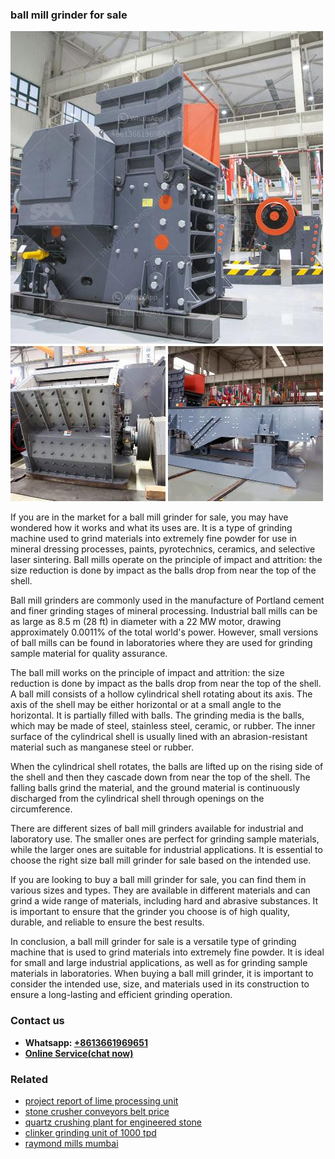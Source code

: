 <h3>ball mill grinder for sale</h3><img src='1704791219.jpg' alt=''><p>If you are in the market for a ball mill grinder for sale, you may have wondered how it works and what its uses are. It is a type of grinding machine used to grind materials into extremely fine powder for use in mineral dressing processes, paints, pyrotechnics, ceramics, and selective laser sintering. Ball mills operate on the principle of impact and attrition: the size reduction is done by impact as the balls drop from near the top of the shell. </p><p>Ball mill grinders are commonly used in the manufacture of Portland cement and finer grinding stages of mineral processing. Industrial ball mills can be as large as 8.5 m (28 ft) in diameter with a 22 MW motor, drawing approximately 0.0011% of the total world's power. However, small versions of ball mills can be found in laboratories where they are used for grinding sample material for quality assurance.</p><p>The ball mill works on the principle of impact and attrition: the size reduction is done by impact as the balls drop from near the top of the shell. A ball mill consists of a hollow cylindrical shell rotating about its axis. The axis of the shell may be either horizontal or at a small angle to the horizontal. It is partially filled with balls. The grinding media is the balls, which may be made of steel, stainless steel, ceramic, or rubber. The inner surface of the cylindrical shell is usually lined with an abrasion-resistant material such as manganese steel or rubber. </p><p>When the cylindrical shell rotates, the balls are lifted up on the rising side of the shell and then they cascade down from near the top of the shell. The falling balls grind the material, and the ground material is continuously discharged from the cylindrical shell through openings on the circumference.</p><p>There are different sizes of ball mill grinders available for industrial and laboratory use. The smaller ones are perfect for grinding sample materials, while the larger ones are suitable for industrial applications. It is essential to choose the right size ball mill grinder for sale based on the intended use.</p><p>If you are looking to buy a ball mill grinder for sale, you can find them in various sizes and types. They are available in different materials and can grind a wide range of materials, including hard and abrasive substances. It is important to ensure that the grinder you choose is of high quality, durable, and reliable to ensure the best results. </p><p>In conclusion, a ball mill grinder for sale is a versatile type of grinding machine that is used to grind materials into extremely fine powder. It is ideal for small and large industrial applications, as well as for grinding sample materials in laboratories. When buying a ball mill grinder, it is important to consider the intended use, size, and materials used in its construction to ensure a long-lasting and efficient grinding operation.</p><h3>Contact us</h3><ul><li><strong>Whatsapp:&nbsp;<a href="https://wa.me/8613661969651">+8613661969651</a></strong></li><li><a href="https://swt.shibang-china.com/?git&amp;zhl&amp;ball mill grinder for sale"><strong>Online Service(chat now)</strong></a></li></ul><h3>Related</h3><ul><li><a href='project report of lime processing unit.md'>project report of lime processing unit</a></li><li><a href='stone crusher conveyors belt price.md'>stone crusher conveyors belt price</a></li><li><a href='quartz crushing plant for engineered stone.md'>quartz crushing plant for engineered stone</a></li><li><a href='clinker grinding unit of 1000 tpd.md'>clinker grinding unit of 1000 tpd</a></li><li><a href='raymond mills mumbai.md'>raymond mills mumbai</a></li></ul>
